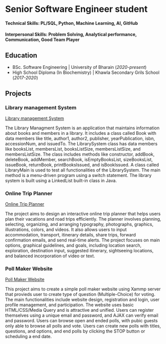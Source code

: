 # Senior Software Engineer student

#### Technical Skills: PL/SQL, Python, Machine Learning, AI, GitHub
#### Interpersonal Skills: Problem Solving, Analytical performance, Communication, Good Team Player

## Education						       		
- BSc. Software Engineering	| University of Bharain (_2020-present_)	 			        		
- High School Diploma (In Biochemistry) | Khawla Secondary Grils School (_2017-2020_)

## Projects
### Library management System
[Library management System](https://github.com/learner-sys/Library-management-System)

The Library Managment System is an application that maintains information about books and members in a library. It includes a class called Book with data members like title, author1, author2, publisher, yearPublication, isbn, accessionNum, and issuedTo. The LibrarySystem class has data members like booksList, membersList, booksListSize, membersListSize, and membersListSize. The class includes methods like constructor, addBook, deleteBook, addMember, searchBook, isEmptyBooksList, sizeBooksList, issueBook, returnBook, printBooksIssued, and isBookIssued. A class called LibraryMain is used to test all functionalities of the LibrarySystem. The main method is a menu-driven program using a switch statement. The library system is built using a LinkedList built-in class in Java.

### Online Trip Planner
[Online Trip Planner](https://github.com/learner-sys/Online-Trip-Planner)

The project aims to design an interactive online trip planner that helps users plan their vacations and road trips efficiently. The planner involves planning, selecting, organizing, and arranging typography, photographs, graphics, illustrations, colors, and videos. It also allows users to input accommodation, transport, itinerary details, share trips, forward confirmation emails, and send real-time alerts. The project focuses on main options, graphical guidelines, and goals, including location search, exploration, destination input, suggested itinerary, sightseeing locations, and balanced incorporation of video or text.

### Poll Maker Website
[Poll Maker Website](https://github.com/learner-sys/Poll-Maker-Website)

This project aims to create a simple poll maker website using Xammp server that provieds user to create type of question (Multiple-Choice) for voting. The main functionalities include website design, registration and login, user profile management, and participation. The website uses basic HTML/CSS/Media Query and is attractive and unified. Users can register themselves using a unique email and password, and AJAX can verify email and password. Users can browse open and ended polls, with pubic guests only able to browse all polls and vote. Users can create new polls with titles, questions, and options, and end polls by clicking the STOP button or scheduling a end date.
